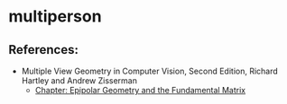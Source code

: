 # multiperson

## References:
 	
- Multiple View Geometry in Computer Vision, Second Edition, Richard Hartley and Andrew Zisserman
    - [Chapter: Epipolar Geometry and the Fundamental Matrix](https://www.robots.ox.ac.uk/~vgg/hzbook/hzbook2/HZepipolar.pdf)


